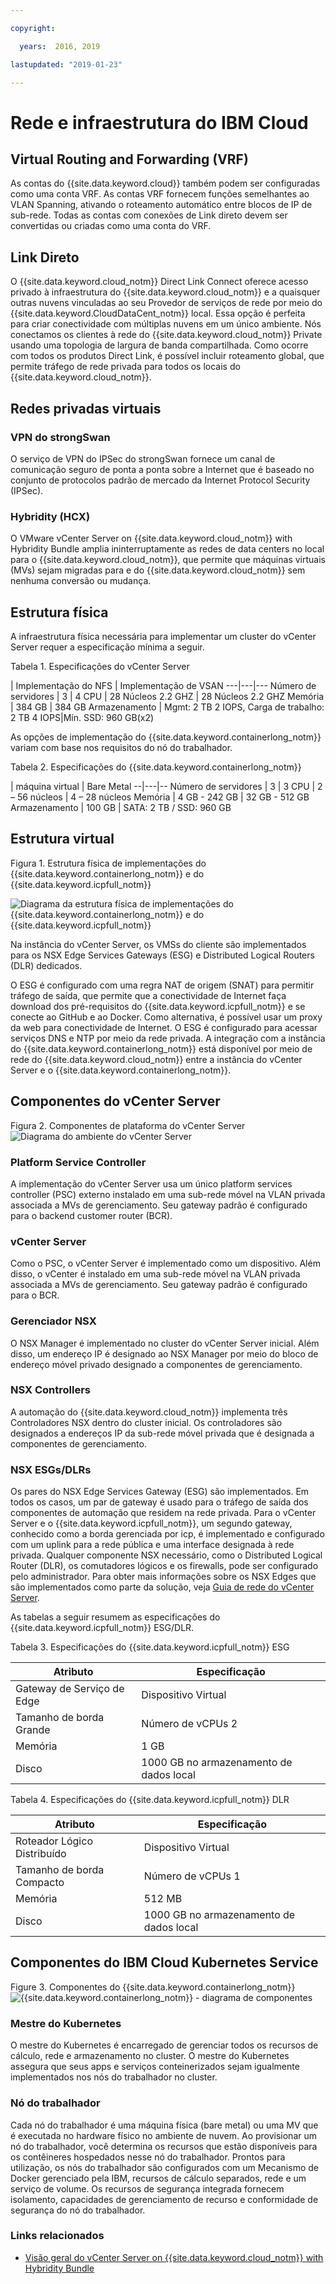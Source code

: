 ```yaml
---

copyright:

  years:  2016, 2019

lastupdated: "2019-01-23"

---
```


# Rede e infraestrutura do IBM Cloud

## Virtual Routing and Forwarding (VRF)

As contas do {{site.data.keyword.cloud}} também podem ser configuradas como uma conta VRF. As contas VRF
fornecem funções semelhantes ao VLAN Spanning, ativando o roteamento
automático entre blocos de IP de sub-rede. Todas as contas com conexões de Link direto devem ser convertidas ou criadas como uma conta do VRF.

## Link Direto

O {{site.data.keyword.cloud_notm}} Direct Link Connect oferece acesso privado à infraestrutura do {{site.data.keyword.cloud_notm}} e a quaisquer outras nuvens vinculadas ao seu Provedor de serviços de rede por meio do {{site.data.keyword.CloudDataCent_notm}} local. Essa opção é perfeita para criar conectividade com múltiplas nuvens em um único ambiente.
Nós conectamos os clientes à rede do {{site.data.keyword.cloud_notm}} Private usando uma topologia de largura de banda compartilhada. Como ocorre com todos os produtos Direct Link, é possível incluir roteamento global, que permite tráfego de rede privada para todos os locais do {{site.data.keyword.cloud_notm}}.

## Redes privadas virtuais

### VPN do strongSwan

O serviço de VPN do IPSec do strongSwan fornece um canal de comunicação seguro de ponta a ponta sobre a Internet que é baseado no conjunto de protocolos padrão de mercado da Internet Protocol Security (IPSec).

### Hybridity (HCX)

O VMware vCenter Server on {{site.data.keyword.cloud_notm}} with Hybridity Bundle amplia ininterruptamente as
redes de data centers no local para o {{site.data.keyword.cloud_notm}}, que permite
que máquinas virtuais (MVs) sejam migradas para e do {{site.data.keyword.cloud_notm}} sem
nenhuma conversão ou mudança.

## Estrutura física

A infraestrutura física necessária para implementar um cluster do vCenter Server requer
a especificação mínima a seguir.

Tabela 1. Especificações do vCenter Server

  | Implementação do NFS | Implementação de VSAN
---|---|---
Número de servidores | 3 | 4
CPU | 28 Núcleos 2.2 GHZ | 28 Núcleos 2.2 GHZ
Memória | 384 GB | 384 GB
Armazenamento | Mgmt: 2 TB 2 IOPS, Carga de trabalho: 2 TB 4 IOPS|Mín. SSD: 960 GB(x2)   

As opções de implementação do {{site.data.keyword.containerlong_notm}} variam com base nos requisitos do nó do trabalhador.

Tabela 2. Especificações do {{site.data.keyword.containerlong_notm}}

  | máquina virtual | Bare Metal
--|---|--
Número de servidores | 3 | 3
CPU | 2 – 56 núcleos | 4 – 28 núcleos
Memória | 4 GB - 242 GB | 32 GB - 512 GB
Armazenamento | 100 GB |  SATA: 2 TB / SSD: 960 GB

## Estrutura virtual

Figura 1. Estrutura física de implementações do {{site.data.keyword.containerlong_notm}} e do {{site.data.keyword.icpfull_notm}}

![Diagrama da estrutura física de implementações do {{site.data.keyword.containerlong_notm}} e do {{site.data.keyword.icpfull_notm}}
](vcsiks-phy-ics-iks-deployment.svg)

Na instância do vCenter Server, os VMSs do cliente são implementados para os NSX
Edge Services Gateways (ESG) e Distributed Logical Routers (DLR) dedicados.

O ESG é configurado com uma regra NAT de origem (SNAT) para permitir tráfego de saída, que permite que a conectividade de Internet faça download dos pré-requisitos do {{site.data.keyword.icpfull_notm}} e se conecte ao GitHub e ao Docker. Como alternativa, é possível usar um proxy da web para conectividade de Internet. O ESG é configurado para acessar serviços DNS e NTP por meio da rede privada. A integração com a instância do {{site.data.keyword.containerlong_notm}} está disponível por meio de rede do {{site.data.keyword.cloud_notm}} entre a instância do vCenter Server e o {{site.data.keyword.containerlong_notm}}.

## Componentes do vCenter Server

Figura 2. Componentes de plataforma do vCenter Server
![Diagrama do ambiente do vCenter Server](vcsiks-vcs-env.svg)

### Platform Service Controller

A implementação do vCenter Server usa um único platform services controller (PSC)
externo instalado em uma sub-rede móvel na VLAN privada associada a
MVs de gerenciamento. Seu gateway padrão é configurado para o backend customer router (BCR).

### vCenter Server

Como o PSC, o vCenter Server é implementado como um dispositivo.
Além disso, o vCenter é instalado em uma sub-rede móvel na
VLAN privada associada a MVs de gerenciamento. Seu gateway
padrão é configurado para o BCR.

### Gerenciador NSX

O NSX Manager é implementado no cluster do vCenter Server inicial. Além disso,
um endereço IP é designado ao NSX Manager por meio do bloco de
endereço móvel privado designado a componentes de gerenciamento.

### NSX Controllers

A automação do {{site.data.keyword.cloud_notm}} implementa três Controladores NSX dentro do cluster inicial. Os controladores são designados a endereços IP da
sub-rede móvel privada que é designada a componentes de gerenciamento.

### NSX ESGs/DLRs

Os pares do NSX Edge Services Gateway (ESG) são implementados. Em todos os casos, um par de gateway é usado para o tráfego de saída dos componentes de automação que residem na rede privada. Para o vCenter Server e o {{site.data.keyword.icpfull_notm}}, um segundo gateway, conhecido como a borda gerenciada por icp, é implementado e configurado com um uplink para a rede pública e uma interface designada à rede privada.
Qualquer componente NSX necessário, como o Distributed Logical Router (DLR), os comutadores lógicos e os firewalls, pode ser configurado pelo administrador. Para obter mais informações sobre os NSX Edges que são
implementados como parte da solução, veja [Guia de rede do vCenter Server](/docs/services/vmwaresolutions/archiref/vcsnsxt/vcsnsxt-intro.html).

As tabelas a seguir resumem as especificações do {{site.data.keyword.icpfull_notm}} ESG/DLR.

Tabela 3. Especificações do {{site.data.keyword.icpfull_notm}} ESG

Atributo |  Especificação
--|--
Gateway de Serviço de Edge | Dispositivo Virtual
Tamanho de borda Grande | Número de vCPUs 2
Memória	| 1 GB
Disco	| 1000 GB no armazenamento de dados local

Tabela 4. Especificações do {{site.data.keyword.icpfull_notm}} DLR

Atributo  |  Especificação
--|--|
Roteador Lógico Distribuído |	Dispositivo Virtual
Tamanho de borda	Compacto | Número de vCPUs 1
Memória	| 512 MB
Disco	| 1000 GB no armazenamento de dados local

## Componentes do IBM Cloud Kubernetes Service

Figure 3. Componentes do {{site.data.keyword.containerlong_notm}}
![{{site.data.keyword.containerlong_notm}} - diagrama de componentes](vcsiks-iks-components.svg)

### Mestre do Kubernetes

O mestre do Kubernetes é encarregado de gerenciar todos os recursos de cálculo, rede e armazenamento no cluster. O mestre do Kubernetes assegura que seus apps e serviços conteinerizados sejam igualmente implementados nos nós do trabalhador no cluster.

###	Nó do trabalhador

Cada nó do trabalhador é uma máquina física (bare metal) ou uma MV
que é executada no hardware físico no ambiente de nuvem. Ao provisionar um nó do trabalhador, você determina os recursos que estão disponíveis para os contêineres hospedados nesse nó do trabalhador. Prontos para utilização,
os nós do trabalhador são configurados com um Mecanismo de Docker gerenciado pela IBM, recursos
de cálculo separados, rede e um serviço de volume. Os recursos de segurança integrada fornecem isolamento, capacidades de gerenciamento de recurso e conformidade de segurança do nó do trabalhador.

### Links relacionados

* [Visão geral do vCenter Server on {{site.data.keyword.cloud_notm}} with Hybridity Bundle](/docs/services/vmwaresolutions/archiref/vcs/vcs-hybridity-intro.html)
